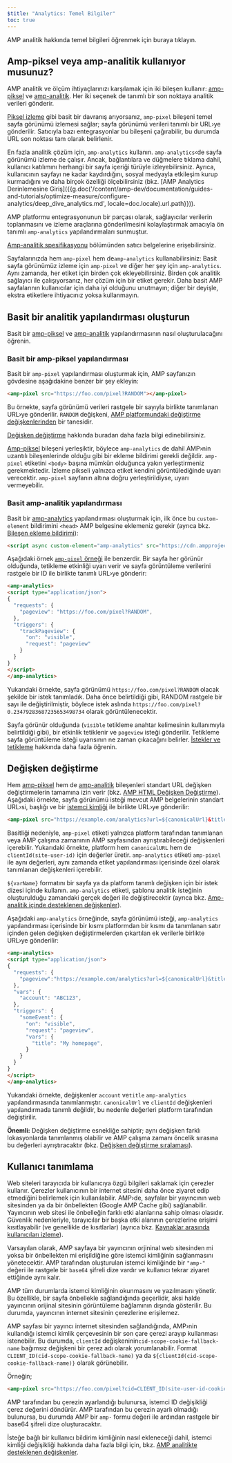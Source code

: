 ```yaml
---
$title: "Analytics: Temel Bilgiler"
toc: true
---
```


AMP analitik hakkında temel bilgileri öğrenmek için buraya tıklayın.



## Amp-piksel veya amp-analitik kullanıyor musunuz?

AMP analitik ve ölçüm ihtiyaçlarınızı karşılamak için iki bileşen kullanır:
[amp-piksel](/docs/reference/components/amp-pixel.html) ve
[amp-analitik](/docs/reference/components/amp-analytics.html).
Her iki seçenek de tanımlı bir son noktaya analitik verileri gönderir.

[Piksel izleme](https://en.wikipedia.org/wiki/Web_beacon#Implementation) gibi basit bir davranış arıyorsanız,
`amp-pixel` bileşeni temel sayfa görünümü izlemesi sağlar;
sayfa görünümü verileri tanımlı bir URL›ye gönderilir.
Satıcıyla bazı entegrasyonlar bu bileşeni çağırabilir,
bu durumda URL son noktası tam olarak belirlenir.

En fazla analitik çözüm için, `amp-analytics` kullanın.
`amp-analytics`‹de sayfa görünümü izleme de çalışır.
Ancak,
bağlantılara ve düğmelere tıklama dahil, kullanıcı katılımını herhangi bir sayfa içeriği türüyle izleyebilirsiniz.
Ayrıca, kullanıcının sayfayı ne kadar kaydırdığını,
sosyal medyayla etkileşim kurup kurmadığını ve daha birçok özelliği ölçebilirsiniz
(bkz.
[AMP Analytics Derinlemesine Giriş]({{g.doc('/content/amp-dev/documentation/guides-and-tutorials/optimize-measure/configure-analytics/deep_dive_analytics.md', locale=doc.locale).url.path}})).

AMP platformu entegrasyonunun bir parçası olarak,
sağlayıcılar
verilerin toplanmasını ve izleme araçlarına gönderilmesini kolaylaştırmak amacıyla ön tanımlı `amp-analytics` yapılandırmaları sunmuştur.

[Amp-analitik spesifikasyonu](/docs/reference/components/amp-analytics.html) bölümünden satıcı belgelerine erişebilirsiniz.

Sayfalarınızda hem `amp-pixel` hem de`amp-analytics` kullanabilirsiniz:
Basit sayfa görünümüz izleme için `amp-pixel`
ve diğer her şey için `amp-analytics`.
Aynı zamanda, her etiket için birden çok ekleyebilirsiniz.
Birden çok analitik sağlayıcı ile çalışıyorsanız,
her çözüm için bir etiket gerekir.
Daha basit AMP sayfalarının kullanıcılar için daha iyi olduğunu unutmayın;
diğer bir deyişle, ekstra etiketlere ihtiyacınız yoksa kullanmayın.

## Basit bir analitik yapılandırması oluşturun

Basit bir
[amp-piksel](/docs/reference/components/amp-pixel.html) ve
[amp-analitik](/docs/reference/components/amp-analytics.html) yapılandırmasının nasıl oluşturulacağını öğrenin.

### Basit bir amp-piksel yapılandırması

Basit bir `amp-pixel` yapılandırması oluşturmak için,
AMP sayfanızın gövdesine aşağıdakine benzer bir şey ekleyin:

```html
<amp-pixel src="https://foo.com/pixel?RANDOM"></amp-pixel>
```

Bu örnekte,
sayfa görünümü verileri rastgele bir sayıyla birlikte tanımlanan URL›ye gönderilir.
`RANDOM` değişkeni,
[AMP platformundaki değiştirme değişkenlerinden](https://github.com/ampproject/amphtml/blob/master/spec/amp-var-substitutions.md) bir tanesidir.

[Değişken değiştirme](/tr/docs/analytics/analytics_basics.html#değişken-değiştirme) hakkında buradan daha fazla bilgi edinebilirsiniz.

[Amp-piksel](/docs/reference/components/amp-pixel.html) bileşeni yerleşiktir,
böylece `amp-analytics` de dahil AMP›nin uzantılı bileşenlerinde olduğu gibi bir ekleme bildirimi gerekli değildir.
`amp-pixel` etiketini
`<body>` başına mümkün olduğunca yakın yerleştirmeniz gerekmektedir.
İzleme pikseli yalnızca etiket kendini görüntülediğinde uyarı verecektir.
`amp-pixel` sayfanın altına doğru yerleştirildiyse,
uyarı vermeyebilir.

### Basit amp-analitik yapılandırması

Basit bir
[amp-analytics](/docs/reference/components/amp-analytics.html) yapılandırması oluşturmak için,
ilk önce bu `custom-element` bildirimini
`<head>` AMP belgesine eklemeniz gerekir (ayrıca bkz.
[Bileşen ekleme bildirimi](/docs/reference/components.html)):

```html
<script async custom-element="amp-analytics" src="https://cdn.ampproject.org/v0/amp-analytics-0.1.js"></script>
```

Aşağıdaki örnek [`amp-pixel` örneği](/tr/docs/analytics/analytics_basics.html#basit-bir-amp-piksel-yapılandırması) ile benzerdir.
Bir sayfa her görünür olduğunda,
tetikleme etkinliği uyarı verir ve
sayfa görüntüleme verilerini rastgele bir ID ile birlikte tanımlı URL›ye gönderir:

```html
<amp-analytics>
<script type="application/json">
{
  "requests": {
    "pageview": "https://foo.com/pixel?RANDOM",
  },
  "triggers": {
    "trackPageview": {
      "on": "visible",
      "request": "pageview"
    }
  }
}
</script>
</amp-analytics>
```

Yukarıdaki örnekte, sayfa görünümü `https://foo.com/pixel?RANDOM` olacak şekilde bir istek tanımladık. Daha önce belirtildiği gibi, RANDOM rastgele bir sayı ile değiştirilmiştir, böylece istek aslında `https://foo.com/pixel?0.23479283687235653498734` olarak görüntülenecektir.

Sayfa görünür olduğunda
(`visible` tetikleme anahtar kelimesinin kullanımıyla belirtildiği gibi),
bir etkinlik tetiklenir ve `pageview` isteği gönderilir.
Tetikleme sayfa görüntüleme isteği uyarısının ne zaman çıkacağını belirler.
[İstekler ve tetikleme](/tr/docs/analytics/deep_dive_analytics.html#istek,-tetikleme-ve-taşıma) hakkında daha fazla öğrenin.

## Değişken değiştirme

Hem [amp-piksel](/docs/reference/components/amp-pixel.html) hem de
[amp-analitik](/docs/reference/components/amp-analytics.html) bileşenleri
standart URL değişken değiştirmelerin tamamına izin verir (bkz.
[AMP HTML Değişken Değiştirme](https://github.com/ampproject/amphtml/blob/master/spec/amp-var-substitutions.md)).
Aşağıdaki örnekte,
sayfa görünümü isteği
mevcut AMP belgelerinin standart URL›si, başlığı ve bir
[istemci kimliği](/tr/docs/analytics/analytics_basics.html#kullanıcı-tanımlama) ile birlikte URL›ye gönderilir:

```html
<amp-pixel src="https://example.com/analytics?url=${canonicalUrl}&title=${title}&clientId=${clientId(site-user-id)}"></amp-pixel>
```

Basitliği nedeniyle, `amp-pixel` etiketi yalnızca platform tarafından tanımlanan veya AMP çalışma zamanının AMP sayfasından ayrıştırabileceği değişkenleri içerebilir. Yukarıdaki örnekte, platform hem
`canonicalURL` hem de `clientId(site-user-id)` için değerler üretir.
`amp-analytics` etiketi `amp-pixel` ile aynı değerleri,
aynı zamanda etiket yapılandırması içerisinde özel olarak tanımlanan değişkenleri içerebilir.

`${varName}` formatını bir sayfa
 ya da platform tanımlı değişken için bir istek dizesi içinde kullanın.
`amp-analytics` etiketi, şablonu
analitik isteğinin oluşturulduğu zamandaki gerçek değeri ile değiştirecektir (ayrıca bkz.
[Amp-analitik içinde desteklenen değişkenler](https://github.com/ampproject/amphtml/blob/master/extensions/amp-analytics/analytics-vars.md)).

Aşağıdaki `amp-analytics` örneğinde,
sayfa görünümü isteği, `amp-analytics` yapılandırması içerisinde
bir kısmı platformdan
bir kısmı da tanımlanan satır içinden gelen değişken değiştirmelerden çıkartılan
ek verilerle birlikte
URL›ye gönderilir:

```html
<amp-analytics>
<script type="application/json">
{
  "requests": {
    "pageview":"https://example.com/analytics?url=${canonicalUrl}&title=${title}&acct=${account}&clientId=${clientId(site-user-id)}",
  },
  "vars": {
    "account": "ABC123",
  },
  "triggers": {
    "someEvent": {
      "on": "visible",
      "request": "pageview",
      "vars": {
        "title": "My homepage",
      }
    }
  }
}
</script>
</amp-analytics>
```

Yukarıdaki örnekte,
değişkenler `account` ve`title`
`amp-analytics` yapılandırmasında tanımlanmıştır.
`canonicalUrl` ve `clientId` değişkenleri yapılandırmada tanımlı değildir,
bu nedenle değerleri platform tarafından değiştirilir.

**Önemli:** Değişken değiştirme esnekliğe sahiptir;
aynı değişken farklı lokasyonlarda tanımlanmış olabilir
ve AMP çalışma zamanı öncelik sırasına bu değerleri ayrıştıracaktır
(bkz. [Değişken değiştirme sıralaması](/tr/docs/analytics/deep_dive_analytics.html#değişken-değiştirme-sıralaması)).

## Kullanıcı tanımlama

Web siteleri tarayıcıda bir kullanıcıya özgü bilgileri saklamak için çerezler kullanır.
Çerezler kullanıcının bir internet sitesini daha önce ziyaret edip etmediğini belirlemek için kullanılabilir.
AMP›de,
sayfalar bir yayıncının web sitesinden ya da bir önbellekten
(Google AMP Cache gibi) sağlanabilir.
Yayıncının web sitesi ile önbelleğin farklı etki alanlarına sahip olması olasıdır.
Güvenlik nedenleriyle,
tarayıcılar bir başka etki alanının çerezlerine erişimi kısıtlayabilir (ve genellikle de kısıtlarlar)
(ayrıca bkz.
[Kaynaklar arasında kullanıcıları izleme](https://github.com/ampproject/amphtml/blob/master/extensions/amp-analytics/cross-origin-tracking.md)).

Varsayılan olarak,
AMP sayfaya bir yayıncının orjininal web sitesinden mi yoksa bir önbellekten mi erişildiğine göre istemci kimliğinin sağlanmasını yönetecektir.
AMP tarafından oluşturulan istemci kimliğinde bir `"amp-"` değeri ile
rastgele bir `base64` şifreli dize vardır ve
kullanıcı tekrar ziyaret ettiğinde aynı kalır.

AMP tüm durumlarda istemci kimliğinin okunmasını ve yazılmasını yönetir.
Bu özellikle, bir sayfa
önbellekle sağlandığında geçerlidir, aksi halde yayıncının orijinal sitesinin görüntüleme bağlamının
 dışında gösterilir.
Bu durumda, yayıncının internet sitesinin çerezlerine erişilemez.

AMP sayfası bir yayıncı internet sitesinden sağlandığında,
AMP›nin kullandığı istemci kimlik çerçevesinin
bir son çare çerezi arayıp kullanması istenebilir.
Bu durumda,
`clientId` değişkeninin`cid-scope-cookie-fallback-name` bağımsız değişkeni
bir çerez adı olarak yorumlanabilir.
Format
`CLIENT_ID(cid-scope-cookie-fallback-name)` ya da
`${clientId(cid-scope-cookie-fallback-name)}` olarak görünebilir.

Örneğin;

```html
<amp-pixel src="https://foo.com/pixel?cid=CLIENT_ID(site-user-id-cookie-fallback-name)"></amp-pixel>
```

AMP tarafından bu çerezin ayarlandığı bulunursa,
istemci ID değişikliği çerez değerini döndürür.
AMP tarafından bu çerezin ayarlı olmadığı bulunursa,
bu durumda AMP bir `amp-` formu değeri ile ardından
rastgele bir base64 şifreli dize oluşturacaktır.

İsteğe bağlı bir kullanıcı bildirim kimliğinin nasıl ekleneceği dahil,
istemci kimliği değişikliği hakkında daha fazla bilgi için,
bkz. [AMP analitikte desteklenen değişkenler](https://github.com/ampproject/amphtml/blob/master/extensions/amp-analytics/analytics-vars.md).
